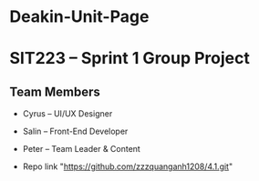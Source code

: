 # Deakin-Unit-Page
# SIT223 – Sprint 1 Group Project

## Team Members
- Cyrus – UI/UX Designer
- Salin – Front-End Developer
- Peter – Team Leader & Content

- Repo link "https://github.com/zzzquanganh1208/4.1.git"
